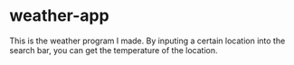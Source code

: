 # weather-app
This is the weather program I made. By inputing a certain location into the search bar, you can get the temperature of the location.
